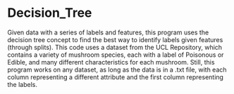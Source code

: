 # Decision_Tree
Given data with a series of labels and features, this program uses the decision tree concept to find the best way to identify labels given features (through splits). This code uses a dataset from the UCL Repository, which contains a variety of mushroom species, each with a label of Poisonous or Edible, and many different characteristics for each mushroom. Still, this program works on any dataset, as long as the data is in a .txt file, with each column representing a different attribute and the first column representing the labels.
